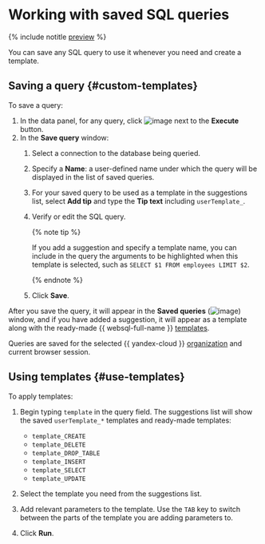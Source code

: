 # Working with saved SQL queries

{% include notitle [preview](../../_includes/note-preview.md) %}

You can save any SQL query to use it whenever you need and create a template.

## Saving a query {#custom-templates}

To save a query:

1. In the data panel, for any query, click ![image](../../_assets/console-icons/floppy-disk.svg) next to the **Execute** button.
1. In the **Save query** window:
   1. Select a connection to the database being queried.
   1. Specify a **Name**: a user-defined name under which the query will be displayed in the list of saved queries.
   1. For your saved query to be used as a template in the suggestions list, select **Add tip** and type the **Tip text** including `userTemplate_`.
   1. Verify or edit the SQL query.

      {% note tip %}

      If you add a suggestion and specify a template name, you can include in the query the arguments to be highlighted when this template is selected, such as `SELECT $1 FROM employees LIMIT $2`.

      {% endnote %}

   1. Click **Save**.

After you save the query, it will appear in the **Saved queries** (![image](../../_assets/console-icons/floppy-disk.svg)) window, and if you have added a suggestion, it will appear as a template along with the ready-made {{ websql-full-name }} [templates](#use-templates).

Queries are saved for the selected {{ yandex-cloud }} [organization](../../organization/concepts/manage-services.md) and current browser session.

## Using templates {#use-templates}

To apply templates:

1. Begin typing `template` in the query field.
   The suggestions list will show the saved `userTemplate_*` templates and ready-made templates:

   * `template_CREATE`
   * `template_DELETE`
   * `template_DROP_TABLE`
   * `template_INSERT`
   * `template_SELECT`
   * `template_UPDATE`

1. Select the template you need from the suggestions list.
1. Add relevant parameters to the template. Use the `TAB` key to switch between the parts of the template you are adding parameters to.
1. Click **Run**.
